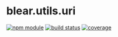 # blear.utils.uri

[![npm module][npm-img]][npm-url]
[![build status][travis-img]][travis-url]
[![coverage][coveralls-img]][coveralls-url]

[travis-img]: https://img.shields.io/travis/blearjs/blear.utils.uri/master.svg?maxAge=2592000&style=flat-square
[travis-url]: https://travis-ci.org/blearjs/blear.utils.uri

[npm-img]: https://img.shields.io/npm/v/blear.utils.uri.svg?maxAge=2592000&style=flat-square
[npm-url]: https://www.npmjs.com/package/blear.utils.uri

[coveralls-img]: https://img.shields.io/coveralls/blearjs/blear.utils.uri/master.svg?maxAge=2592000&style=flat-square
[coveralls-url]: https://coveralls.io/github/blearjs/blear.utils.uri?branch=master

